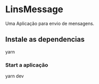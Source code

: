 # LinsMessage
Uma Aplicação para envio de mensagens.

## Instale as dependencias
yarn

### Start a aplicação
yarn dev

